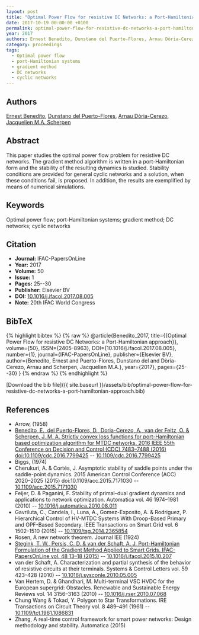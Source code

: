 ```yaml
---
layout: post
title: "Optimal Power Flow for resistive DC Networks: a Port-Hamiltonian approach"
date: 2017-10-19 00:00:00 +0100
permalink: optimal-power-flow-for-resistive-dc-networks-a-port-hamiltonian-approach
year: 2017
authors: Ernest Benedito, Dunstano del Puerto-Flores, Arnau Dòria-Cerezo, Jacquelien M.A. Scherpen
category: proceedings
tags:
  - Optimal power flow
  - port-Hamiltonian systems
  - gradient method
  - DC networks
  - cyclic networks
---
```

 
## Authors
[Ernest Benedito](authors/ernest-benedito), [Dunstano del Puerto-Flores](authors/dunstano-del-puerto-flores), [Arnau Dòria-Cerezo](authors/arnau-doria-cerezo), [Jacquelien M.A. Scherpen](authors/jacquelien-m-a-scherpen)
 
## Abstract
This paper studies the optimal power flow problem for resistive DC networks. The gradient method algorithm is written in a port-Hamiltonian form and the stability of the resulting dynamics is studied. Stability conditions are provided for general cyclic networks and a solution, when these conditions fail, is proposed. In addition, the results are exemplified by means of numerical simulations.
 
## Keywords
Optimal power flow; port-Hamiltonian systems; gradient method; DC networks; cyclic networks
 
## Citation
- **Journal:** IFAC-PapersOnLine
- **Year:** 2017
- **Volume:** 50
- **Issue:** 1
- **Pages:** 25--30
- **Publisher:** Elsevier BV
- **DOI:** [10.1016/j.ifacol.2017.08.005](https://doi.org/10.1016/j.ifacol.2017.08.005)
- **Note:** 20th IFAC World Congress
 
## BibTeX
{% highlight bibtex %}
{% raw %}
@article{Benedito_2017,
  title={{Optimal Power Flow for resistive DC Networks: a Port-Hamiltonian approach}},
  volume={50},
  ISSN={2405-8963},
  DOI={10.1016/j.ifacol.2017.08.005},
  number={1},
  journal={IFAC-PapersOnLine},
  publisher={Elsevier BV},
  author={Benedito, Ernest and Puerto-Flores, Dunstano del and Dòria-Cerezo, Arnau and Scherpen, Jacquelien M.A.},
  year={2017},
  pages={25--30}
}
{% endraw %}
{% endhighlight %}
 
[Download the bib file]({{ site.baseurl }}/assets/bib/optimal-power-flow-for-resistive-dc-networks-a-port-hamiltonian-approach.bib)
 
## References
- Arrow, (1958)
- [Benedito, E., del Puerto-Flores, D., Doria-Cerezo, A., van der Feltz, O. & Scherpen, J. M. A. Strictly convex loss functions for port-Hamiltonian based optimization algorithm for MTDC networks. 2016 IEEE 55th Conference on Decision and Control (CDC) 7483–7488 (2016) doi:10.1109/cdc.2016.7799425](strictly-convex-loss-functions-for-port-hamiltonian-based-optimization-algorithm-for-mtdc-networks) -- [10.1109/cdc.2016.7799425](https://doi.org/10.1109/cdc.2016.7799425)
- Biggs, (1974)
- Cherukuri, A. & Cortés, J. Asymptotic stability of saddle points under the saddle-point dynamics. 2015 American Control Conference (ACC) 2020–2025 (2015) doi:10.1109/acc.2015.7171030 -- [10.1109/acc.2015.7171030](https://doi.org/10.1109/acc.2015.7171030)
- Feijer, D. & Paganini, F. Stability of primal–dual gradient dynamics and applications to network optimization. Automatica vol. 46 1974–1981 (2010) -- [10.1016/j.automatica.2010.08.011](https://doi.org/10.1016/j.automatica.2010.08.011)
- Gavriluta, C., Candela, I., Luna, A., Gomez-Exposito, A. & Rodriguez, P. Hierarchical Control of HV-MTDC Systems With Droop-Based Primary and OPF-Based Secondary. IEEE Transactions on Smart Grid vol. 6 1502–1510 (2015) -- [10.1109/tsg.2014.2365854](https://doi.org/10.1109/tsg.2014.2365854)
- Rosen, A new network theorem. Journal IEE (1924)
- [Stegink, T. W., Persis, C. D. & van der Schaft, A. J. Port-Hamiltonian Formulation of the Gradient Method Applied to Smart Grids. IFAC-PapersOnLine vol. 48 13–18 (2015)](port-hamiltonian-formulation-of-the-gradient-method-applied-to-smart-grids) -- [10.1016/j.ifacol.2015.10.207](https://doi.org/10.1016/j.ifacol.2015.10.207)
- van der Schaft, A. Characterization and partial synthesis of the behavior of resistive circuits at their terminals. Systems &amp; Control Letters vol. 59 423–428 (2010) -- [10.1016/j.sysconle.2010.05.005](https://doi.org/10.1016/j.sysconle.2010.05.005)
- Van Hertem, D. & Ghandhari, M. Multi-terminal VSC HVDC for the European supergrid: Obstacles. Renewable and Sustainable Energy Reviews vol. 14 3156–3163 (2010) -- [10.1016/j.rser.2010.07.068](https://doi.org/10.1016/j.rser.2010.07.068)
- Chung Wang & Tokad, Y. Polygon to Star Transformations. IRE Transactions on Circuit Theory vol. 8 489–491 (1961) -- [10.1109/tct.1961.1086831](https://doi.org/10.1109/tct.1961.1086831)
- Zhang, A real-time control framework for smart power networks: Design methodology and stability. Automatica (2015)

